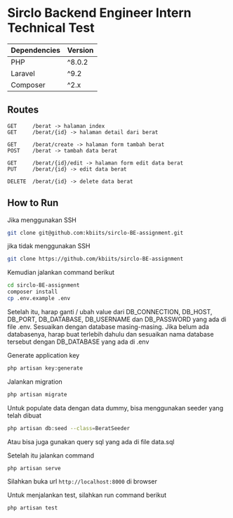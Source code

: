 # Sirclo Backend Engineer Intern Technical Test

| Dependencies | Version |
|--|--|
| PHP | ^8.0.2 |
| Laravel | ^9.2 |
| Composer | ^2.x |

## Routes
```
GET 	/berat -> halaman index
GET 	/berat/{id} -> halaman detail dari berat

GET 	/berat/create -> halaman form tambah berat
POST 	/berat -> tambah data berat

GET 	/berat/{id}/edit -> halaman form edit data berat
PUT 	/berat/{id} -> edit data berat

DELETE 	/berat/{id} -> delete data berat
```

## How to Run


Jika menggunakan SSH  
```bash
git clone git@github.com:kbiits/sirclo-BE-assignment.git
```  
jika tidak menggunakan SSH  
```bash
git clone https://github.com/kbiits/sirclo-BE-assignment
```

Kemudian jalankan command berikut
```bash
cd sirclo-BE-assignment
composer install
cp .env.example .env
```
Setelah itu, harap ganti / ubah value dari DB_CONNECTION, DB_HOST, DB_PORT, DB_DATABASE, DB_USERNAME dan DB_PASSWORD yang ada di file .env. Sesuaikan dengan database masing-masing. Jika belum ada databasenya, harap buat terlebih dahulu dan sesuaikan nama database tersebut dengan DB_DATABASE yang ada di .env

Generate application key  
```bash
php artisan key:generate
```

Jalankan migration  
```bash
php artisan migrate
```

Untuk populate data dengan data dummy, bisa menggunakan seeder yang telah dibuat  
```bash
php artisan db:seed --class=BeratSeeder
```  
Atau bisa juga gunakan query sql yang ada di file data.sql  
 
Setelah itu jalankan command  
```bash
php artisan serve
```

Silahkan buka url `http://localhost:8000` di browser  

Untuk menjalankan test, silahkan run command berikut
```bash
php artisan test
```

